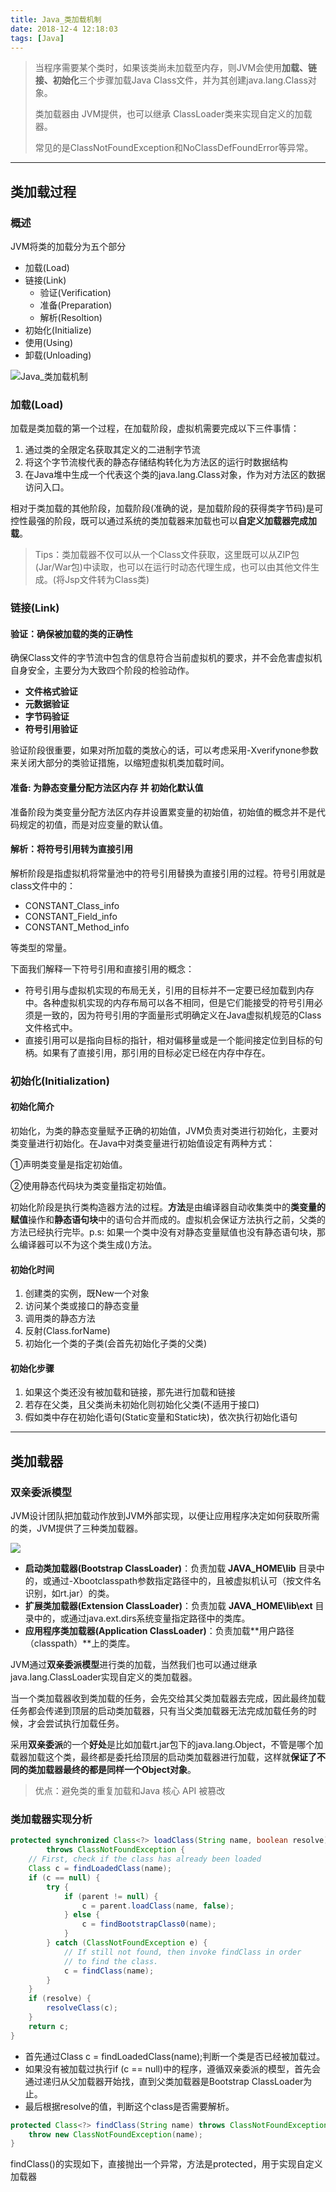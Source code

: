 ```yaml
---
title: Java_类加载机制
date: 2018-12-4 12:18:03
tags: [Java]
---
```


> 当程序需要某个类时，如果该类尚未加载至内存，则JVM会使用**加载、链接、初始化**三个步骤加载Java Class文件，并为其创建java.lang.Class对象。
>
> 类加载器由 JVM提供，也可以继承 ClassLoader类来实现自定义的加载器。
>
> 常见的是ClassNotFoundException和NoClassDefFoundError等异常。

<!--more-->

------



## 类加载过程

### 概述

JVM将类的加载分为五个部分

* 加载(Load)
* 链接(Link)
  * 验证(Verification)
  * 准备(Preparation)
  * 解析(Resoltion)
* 初始化(Initialize)
* 使用(Using)
* 卸载(Unloading)

![Java_类加载机制](Java_类加载机制/800fcstug3.png)

### 加载(Load)

加载是类加载的第一个过程，在加载阶段，虚拟机需要完成以下三件事情：

1. 通过类的全限定名获取其定义的二进制字节流
2. 将这个字节流梭代表的静态存储结构转化为方法区的运行时数据结构
3. 在Java堆中生成一个代表这个类的java.lang.Class对象，作为对方法区的数据访问入口。

相对于类加载的其他阶段，加载阶段(准确的说，是加载阶段的获得类字节码)是可控性最强的阶段，既可以通过系统的类加载器来加载也可以**自定义加载器完成加载**。

> Tips：类加载器不仅可以从一个Class文件获取，这里既可以从ZIP包(Jar/War包)中读取，也可以在运行时动态代理生成，也可以由其他文件生成。(将Jsp文件转为Class类)

### 链接(Link) 

#### 验证：确保被加载的类的正确性

确保Class文件的字节流中包含的信息符合当前虚拟机的要求，并不会危害虚拟机自身安全，主要分为大致四个阶段的检验动作。

* **文件格式验证**  
* **元数据验证**
* **字节码验证**
* **符号引用验证**

验证阶段很重要，如果对所加载的类放心的话，可以考虑采用-Xverifynone参数来关闭大部分的类验证措施，以缩短虚拟机类加载时间。

#### 准备: 为静态变量分配方法区内存 并 初始化默认值

准备阶段为类变量分配方法区内存并设置累变量的初始值，初始值的概念并不是代码规定的初值，而是对应变量的默认值。

#### 解析：将符号引用转为直接引用

解析阶段是指虚拟机将常量池中的符号引用替换为直接引用的过程。符号引用就是class文件中的：

- CONSTANT_Class_info
- CONSTANT_Field_info
- CONSTANT_Method_info

等类型的常量。

下面我们解释一下符号引用和直接引用的概念：

- 符号引用与虚拟机实现的布局无关，引用的目标并不一定要已经加载到内存中。各种虚拟机实现的内存布局可以各不相同，但是它们能接受的符号引用必须是一致的，因为符号引用的字面量形式明确定义在Java虚拟机规范的Class文件格式中。
- 直接引用可以是指向目标的指针，相对偏移量或是一个能间接定位到目标的句柄。如果有了直接引用，那引用的目标必定已经在内存中存在。

### 初始化(Initialization)

#### 初始化简介

初始化，为类的静态变量赋予正确的初始值，JVM负责对类进行初始化，主要对类变量进行初始化。在Java中对类变量进行初始值设定有两种方式：

①声明类变量是指定初始值。

②使用静态代码块为类变量指定初始值。

初始化阶段是执行类构造器<client>方法的过程。**<client>方法**是由编译器自动收集类中的**类变量的赋值**操作和**静态语句块**中的语句合并而成的。虚拟机会保证<client>方法执行之前，父类的<client>方法已经执行完毕。p.s: 如果一个类中没有对静态变量赋值也没有静态语句块，那么编译器可以不为这个类生成<client>()方法。

#### 初始化时间

1. 创建类的实例，既New一个对象
2. 访问某个类或接口的静态变量
3. 调用类的静态方法
4. 反射(Class.forName)
5. 初始化一个类的子类(会首先初始化子类的父类)

#### 初始化步骤

1. 如果这个类还没有被加载和链接，那先进行加载和链接
2. 若存在父类，且父类尚未初始化则初始化父类(不适用于接口)
3. 假如类中存在初始化语句(Static变量和Static块)，依次执行初始化语句

------

## 类加载器

### 双亲委派模型

JVM设计团队把加载动作放到JVM外部实现，以便让应用程序决定如何获取所需的类，JVM提供了三种类加载器。

![](Java_类加载机制/d330251551f6de988239494ce2773095.png)



* **启动类加载器(Bootstrap ClassLoader)**：负责加载 **JAVA_HOME\lib** 目录中的，或通过-Xbootclasspath参数指定路径中的，且被虚拟机认可（按文件名识别，如rt.jar）的类。
* **扩展类加载器(Extension ClassLoader)**：负责加载 **JAVA_HOME\lib\ext** 目录中的，或通过java.ext.dirs系统变量指定路径中的类库。
* **应用程序类加载器(Application ClassLoader)**：负责加载**用户路径（classpath）**上的类库。

JVM通过**双亲委派模型**进行类的加载，当然我们也可以通过继承java.lang.ClassLoader实现自定义的类加载器。

当一个类加载器收到类加载的任务，会先交给其父类加载器去完成，因此最终加载任务都会传递到顶层的启动类加载器，只有当父类加载器无法完成加载任务的时候，才会尝试执行加载任务。

采用**双亲委派**的一个**好处**是比如加载rt.jar包下的java.lang.Object，不管是哪个加载器加载这个类，最终都是委托给顶层的启动类加载器进行加载，这样就**保证了不同的类加载器最终的都是同样一个Object对象**。

> 优点：避免类的重复加载和Java 核心 API 被篡改

### 类加载器实现分析

```java
protected synchronized Class<?> loadClass(String name, boolean resolve)
        throws ClassNotFoundException {
    // First, check if the class has already been loaded
    Class c = findLoadedClass(name);
    if (c == null) {
        try {
            if (parent != null) {
                c = parent.loadClass(name, false);
            } else {
                c = findBootstrapClass0(name);
            }
        } catch (ClassNotFoundException e) {
            // If still not found, then invoke findClass in order
            // to find the class.
            c = findClass(name);
        }
    }
    if (resolve) {
        resolveClass(c);
    }
    return c;
}
```

* 首先通过Class c = findLoadedClass(name);判断一个类是否已经被加载过。
* 如果没有被加载过执行if (c == null)中的程序，遵循双亲委派的模型，首先会通过递归从父加载器开始找，直到父类加载器是Bootstrap ClassLoader为止。
* 最后根据resolve的值，判断这个class是否需要解析。

```java
protected Class<?> findClass(String name) throws ClassNotFoundException {
    throw new ClassNotFoundException(name);
}
```

findClass()的实现如下，直接抛出一个异常，方法是protected，用于实现自定义加载器





